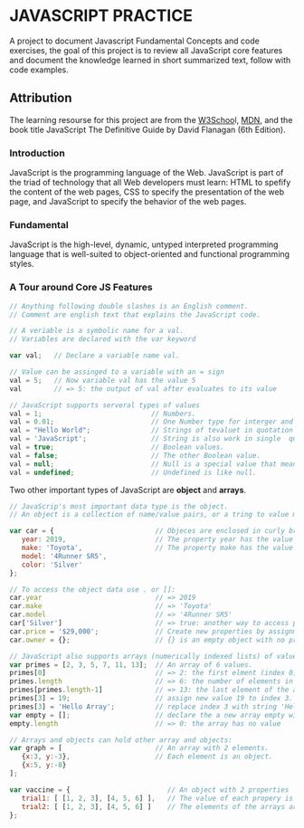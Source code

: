 # JAVASCRIPT PRACTICE

A project to document Javascript Fundamental Concepts and code exercises, the goal of this project is to review all JavaScript core features and document the knowledge learned in short summarized text, follow with code examples.

## Attribution

The learning resourse for this project are from the [W3Schoo](https://www.w3schools.com/js/default.asp)l, [MDN](https://developer.mozilla.org/en-US/docs/Web/JavaScript), and the book title JavaScript The Definitive Guide by David Flanagan (6th Edition).

### Introduction

JavaScript is the programming language of the Web. JavaScript is part of the triad of technology that all Web developers must learn: HTML to spefify the content of the web pages, CSS to specify the presentation of the web page, and JavaScript to specify the behavior of the web pages.

### Fundamental

JavaScript is the high-level, dynamic, untyped interpreted programming language that is well-suited to object-oriented and functional programming styles.

### A Tour around Core JS Features

```js
// Anything following double slashes is an English comment.
// Comment are english text that explains the JavaScript code.

// A veriable is a symbolic name for a val.
// Variables are declared with the var keyword

var val;   // Declare a variable name val.

// Value can be assinged to a variable with an = sign
val = 5;   // Now variable val has the value 5
val        // => 5: the output of val after evaluates to its value

// JavaScript supports serveral types of values
val = 1;                           // Numbers.
val = 0.01;                        // One Number type for interger and real number.
val = "Hello World";               // Strings of tevaluet in quotation marks.
val = 'JavaScript';                // String is also work in single  quatation.
val = true;                        // Boolean values.
val = false;                       // The other Boolean value.
val = null;                        // Null is a special value that means "no value".
val = undefined;                   // Undefined is like null.

```

Two other important types of JavaScript are **object** and **arrays**.

```js
// JavaScrip's most important data type is the object.
// An object is a collection of name/value pairs, or a tring to value map.

var car = {                         // Objeces are enclosed in curly braces.
   year: 2019,                      // The property year has the value 2019
   make: 'Toyota',                  // The property make has the value 'Toyota'
   model: '4Runner SR5',
   color: 'Silver'
};

// To access the object data use . or []:
car.year                            // => 2019
car.make                            // => 'Toyota'
car.model                           // => '4Runner SR5'
car['Silver']                       // => true: another way to access property values.
car.price = '$29,000';              // Create new properties by assignment.
car.owner = {};                     // {} is an empty object with no properties.

// JavaScript also supports arrays (numerically indexed lists) of values:
var primes = [2, 3, 5, 7, 11, 13];  // An array of 6 values.
primes[0]                           // => 2: the first elment (index 0) of the array.
primes.length                       // => 6: the number of elements in the array.
primes[primes.length-1]             // => 13: the last element of the array.
primes[3] = 19;                     // assign new value 19 to index 3.
primes[3] = 'Hello Array';          // replace index 3 with string 'Hello Array'.
var empty = [];                     // declare the a new array empty with no elements.
empty.length                        // => 0: the array has no value

// Arrays and objects can hold other array and objects:
var graph = [                       // An array with 2 elements.
   {x:3, y:-3},                     // Each element is an object.
   {x:5, y:-8}
];

var vaccine = {                        // An object with 2 properties
   trial1: [ [1, 2, 3], [4, 5, 6] ],   // The value of each propery is an array.
   trial2: [ [1, 2, 3], [4, 5, 6] ]    // The elements of the arrays are arrays.
};

```

